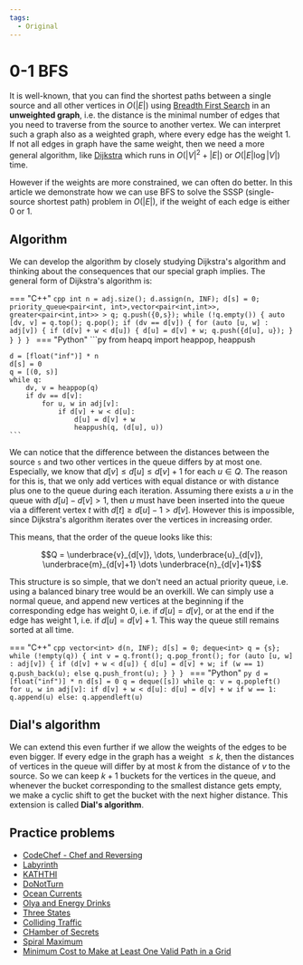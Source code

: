 ```yaml
---
tags:
  - Original
---
```


# 0-1 BFS

It is well-known, that you can find the shortest paths between a single source and all other vertices in $O(|E|)$ using [Breadth First Search](breadth-first-search.md) in an **unweighted graph**, i.e. the distance is the minimal number of edges that you need to traverse from the source to another vertex.
We can interpret such a graph also as a weighted graph, where every edge has the weight $1$.
If not all edges in graph have the same weight, then we need a more general algorithm, like [Dijkstra](dijkstra.md) which runs in $O(|V|^2 + |E|)$ or $O(|E| \log |V|)$ time.

However if the weights are more constrained, we can often do better.
In this article we demonstrate how we can use BFS to solve the SSSP (single-source shortest path) problem in $O(|E|)$, if the weight of each edge is either $0$ or $1$.

## Algorithm

We can develop the algorithm by closely studying Dijkstra's algorithm and thinking about the consequences that our special graph implies.
The general form of Dijkstra's algorithm is:

=== "C++"
    ```cpp
    int n = adj.size();
    d.assign(n, INF);
    d[s] = 0;
    priority_queue<pair<int, int>,vector<pair<int,int>>, greater<pair<int,int>> > q;
    q.push({0,s});
    while (!q.empty()) {
        auto [dv, v] = q.top();
        q.pop();
        if (dv == d[v]) {
            for (auto [u, w] : adj[v]) {
                if (d[v] + w < d[u]) {
                    d[u] = d[v] + w;
                    q.push({d[u], u});
                }
            }
        }
    }
    ```
=== "Python"
    ```py
    from heapq import heappop, heappush


    d = [float("inf")] * n
    d[s] = 0
    q = [(0, s)]
    while q:
        dv, v = heappop(q)
        if dv == d[v]:
            for u, w in adj[v]:
                if d[v] + w < d[u]:
                    d[u] = d[v] + w
                    heappush(q, (d[u], u))
    ```

We can notice that the difference between the distances between the source `s` and two other vertices in the queue differs by at most one.
Especially, we know that $d[v] \le d[u] \le d[v] + 1$ for each $u \in Q$.
The reason for this is, that we only add vertices with equal distance or with distance plus one to the queue during each iteration.
Assuming there exists a $u$ in the queue with $d[u] - d[v] > 1$, then $u$ must have been inserted into the queue via a different vertex $t$ with $d[t] \ge d[u] - 1 > d[v]$.
However this is impossible, since Dijkstra's algorithm iterates over the vertices in increasing order.

This means, that the order of the queue looks like this:

$$Q = \underbrace{v}_{d[v]}, \dots, \underbrace{u}_{d[v]}, \underbrace{m}_{d[v]+1} \dots \underbrace{n}_{d[v]+1}$$

This structure is so simple, that we don't need an actual priority queue, i.e. using a balanced binary tree would be an overkill.
We can simply use a normal queue, and append new vertices at the beginning if the corresponding edge has weight $0$, i.e. if $d[u] = d[v]$, or at the end if the edge has weight $1$, i.e. if $d[u] = d[v] + 1$.
This way the queue still remains sorted at all time.

=== "C++"
    ```cpp
    vector<int> d(n, INF);
    d[s] = 0;
    deque<int> q = {s};
    while (!empty(q)) {
        int v = q.front();
        q.pop_front();
        for (auto [u, w] : adj[v]) {
            if (d[v] + w < d[u]) {
                d[u] = d[v] + w;
                if (w == 1)
                    q.push_back(u);
                else
                    q.push_front(u);
            }
        }
    }
    ```
=== "Python"
    ```py
    d = [float("inf")] * n
    d[s] = 0
    q = deque([s])
    while q:
        v = q.popleft()
        for u, w in adj[v]:
            if d[v] + w < d[u]:
                d[u] = d[v] + w
                if w == 1:
                    q.append(u)
                else:
                    q.appendleft(u)
    ```

## Dial's algorithm

We can extend this even further if we allow the weights of the edges to be even bigger.
If every edge in the graph has a weight $\le k$, then the distances of vertices in the queue will differ by at most $k$ from the distance of $v$ to the source.
So we can keep $k + 1$ buckets for the vertices in the queue, and whenever the bucket corresponding to the smallest distance gets empty, we make a cyclic shift to get the bucket with the next higher distance.
This extension is called **Dial's algorithm**.

## Practice problems

- [CodeChef - Chef and Reversing](https://www.codechef.com/problems/REVERSE)
- [Labyrinth](https://codeforces.com/contest/1063/problem/B)
- [KATHTHI](http://www.spoj.com/problems/KATHTHI/)
- [DoNotTurn](https://community.topcoder.com/stat?c=problem_statement&pm=10337)
- [Ocean Currents](https://onlinejudge.org/index.php?option=onlinejudge&page=show_problem&problem=2620)
- [Olya and Energy Drinks](https://codeforces.com/problemset/problem/877/D)
- [Three States](https://codeforces.com/problemset/problem/590/C)
- [Colliding Traffic](https://onlinejudge.org/index.php?option=com_onlinejudge&Itemid=8&page=show_problem&problem=2621)
- [CHamber of Secrets](https://codeforces.com/problemset/problem/173/B)
- [Spiral Maximum](https://codeforces.com/problemset/problem/173/C)
- [Minimum Cost to Make at Least One Valid Path in a Grid](https://leetcode.com/problems/minimum-cost-to-make-at-least-one-valid-path-in-a-grid)
